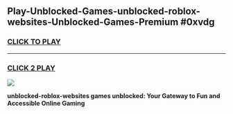 
## Play-Unblocked-Games-unblocked-roblox-websites-Unblocked-Games-Premium #0xvdg
<h3>
<a href="https://premium.freeplayer.one?title=unblocked-roblox-websites&ref=12M">CLICK TO PLAY</a></h3>
<hr>

<h3>
<a href="https://premium.freeplayer.one?title=unblocked-roblox-websites&ref=12M">CLICK 2 PLAY</a>
  
</h3>

<a href="https://premium.freeplayer.one?title=unblocked-roblox-websites&ref=12M"><img src="https://clearcache.store/games.png"></a>


**unblocked-roblox-websites games unblocked: Your Gateway to Fun and Accessible Online Gaming**
